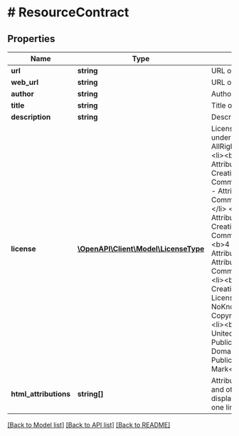 # # ResourceContract

## Properties

Name | Type | Description | Notes
------------ | ------------- | ------------- | -------------
**url** | **string** | URL of the resource |
**web_url** | **string** | URL of web-page containing the resource | [optional]
**author** | **string** | Author name of the resource | [optional]
**title** | **string** | Title of the resource | [optional]
**description** | **string** | Description of the resource | [optional]
**license** | [**\OpenAPI\Client\Model\LicenseType**](LicenseType.md) | License which resource is distributed under&lt;p&gt;Possible values:&lt;/p&gt; &lt;ul&gt; &lt;li&gt;&lt;b&gt;0 - AllRightsReserved&lt;/b&gt;: All Rights Reserved.&lt;/li&gt; &lt;li&gt;&lt;b&gt;1 - AttributionNoncommercialShareAlikeCC&lt;/b&gt;: Creative Commons: Attribution Non-Commercial, Share-alike License.&lt;/li&gt; &lt;li&gt;&lt;b&gt;2 - AttributionNoncommercialCC&lt;/b&gt;: Creative Commons: Attribution Non-Commercial License.&lt;/li&gt; &lt;li&gt;&lt;b&gt;3 - AttributionNoncommercialNoDerivativesCC&lt;/b&gt;: Creative Commons: Attribution Non-Commercial, No Derivatives License.&lt;/li&gt; &lt;li&gt;&lt;b&gt;4 - AttributionCC&lt;/b&gt;: Creative Commons: Attribution License.&lt;/li&gt; &lt;li&gt;&lt;b&gt;5 - AttributionShareAlikeCC&lt;/b&gt;: Creative Commons: Attribution Share-alike License.&lt;/li&gt; &lt;li&gt;&lt;b&gt;6 - AttributionNoDerivativesCC&lt;/b&gt;: Creative Commons: Attribution No Derivatives License.&lt;/li&gt; &lt;li&gt;&lt;b&gt;7 - NoKnownCopyrightRestrictions&lt;/b&gt;: No Known Copyright Resitrctions (Flickr Commons).&lt;/li&gt; &lt;li&gt;&lt;b&gt;8 - UnitedStatesGovernmentWork&lt;/b&gt;: United States Government Work&lt;/li&gt; &lt;li&gt;&lt;b&gt;9 - PublicDomainDedicationCC0&lt;/b&gt;: Public Domain Dedication, CC0&lt;/li&gt; &lt;li&gt;&lt;b&gt;10 - PublicDomainMark&lt;/b&gt;: Public Domain Mark&lt;/li&gt; &lt;/ul&gt; |
**html_attributions** | **string[]** | Attributions maintaining copyright, ownership and other legal information adjusted for displaying  as HTML. Each element represent one line. | [optional]

[[Back to Model list]](../../README.md#models) [[Back to API list]](../../README.md#endpoints) [[Back to README]](../../README.md)
